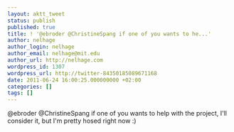 ```yaml
---
layout: aktt_tweet
status: publish
published: true
title: ! '@ebroder @ChristineSpang if one of you wants to he...'
author: nelhage
author_login: nelhage
author_email: nelhage@mit.edu
author_url: http://nelhage.com
wordpress_id: 1307
wordpress_url: http://twitter-84350185089671168
date: 2011-06-24 16:00:25.000000000 +02:00
categories: []
tags: []
---
```

@ebroder @ChristineSpang if one of you wants to help with the project, I'll consider it, but I'm pretty hosed right now :)
